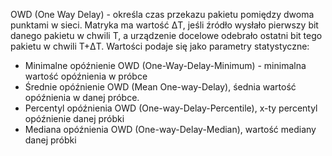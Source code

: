OWD (One Way Delay) - określa czas przekazu pakietu pomiędzy dwoma punktami w sieci. Matryka ma wartość ΔT, jeśli źródło wysłało pierwszy bit danego pakietu w chwili T, a urządzenie docelowe odebrało ostatni bit tego pakietu w chwili T+ΔT. Wartości podaje się jako parametry statystyczne:
- Minimalne opóźnienie OWD (One-Way-Delay-Minimum) - minimalna wartość opóźnienia w próbce
- Średnie opóźnienie OWD (Mean One-way-Delay), śednia wartość opóźnienia w danej próbce.
- Percentyl opóźnienia OWD (One-way-Delay-Percentile), x-ty percentyl opóźnienie danej próbki
- Mediana opóźnienia OWD (One-way-Delay-Median), wartość mediany danej próbki